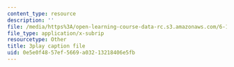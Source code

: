 ```yaml
---
content_type: resource
description: ''
file: /media/https%3A/open-learning-course-data-rc.s3.amazonaws.com/6-189-multicore-programming-primer-january-iap-2007/0e5e0f4857ef5669a03213218406e5fb_4_B2x3UVLAo.vtt
file_type: application/x-subrip
resourcetype: Other
title: 3play caption file
uid: 0e5e0f48-57ef-5669-a032-13218406e5fb
---
```

